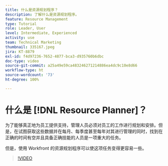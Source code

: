 ```yaml
---
title: 什么是资源规划程序？
description: 了解什么是资源规划程序。
feature: Resource Management
type: Tutorial
role: Leader, User
level: Intermediate, Experienced
activity: use
team: Technical Marketing
thumbnail: 335167.jpeg
jira: KT-8879
exl-id: f4d97236-7652-4877-bca3-d935760b6dbc
doc-type: video
source-git-commit: a25a49e59ca483246271214886ea4dc9c10e8d66
workflow-type: ht
source-wordcount: '73'
ht-degree: 100%

---
```


# 什么是 [!DNL Resource Planner]？

为了能够真正地为员工提供支持，管理人员必须对员工的工作进行规划和安排。但是，在试图获取这些数据并在每月、每季度甚至每年对其进行管理的同时，找到在正确的时间有空并且具备正确技能的人员是一项重大的任务。

但是，使用 Workfront 的资源规划程序可以使这项任务变得更容易一些。


>[!VIDEO](https://video.tv.adobe.com/v/335167/?quality=12&learn=on)
